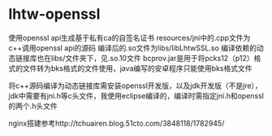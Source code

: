 # lhtw-openssl
使用openssl api生成基于私有ca的自签名证书
resources/jni中的.cpp文件为c++调用openssl api的源码
编译后的.so文件为libs/libLhtwSSL.so
编译依赖的动态链接库也在libs/文件夹下，见.so.10文件
bcprov.jar是用于将pcks12（p12）格式的文件转为bks格式的文件使用，java编写的安卓程序只能使用bks格式文件


将c++源码编译为动态链接库需安装openssl开发版，以及jdk开发版（不是jre），jdk中需要有jni.h等c头文件，我使用eclipse编译的，编译时需指定jni.h和openssl的两个.h头文件


nginx搭建参考http://tchuairen.blog.51cto.com/3848118/1782945/
